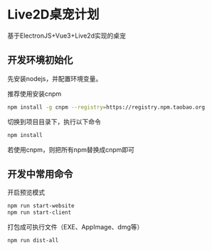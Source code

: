 # Live2D桌宠计划

基于ElectronJS+Vue3+Live2d实现的桌宠

## 开发环境初始化
先安装nodejs，并配置环境变量。

推荐使用安装cnpm

```bash 
npm install -g cnpm --registry=https://registry.npm.taobao.org
```

切换到项目目录下，执行以下命令

```bash
npm install
```

若使用cnpm，则把所有npm替换成cnpm即可

## 开发中常用命令
开启预览模式
```bash
npm run start-website
npm run start-client
```

打包成可执行文件（EXE、AppImage、dmg等）
```bash
npm run dist-all
```